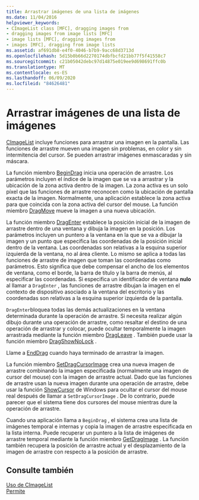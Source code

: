 ```yaml
---
title: Arrastrar imágenes de una lista de imágenes
ms.date: 11/04/2016
helpviewer_keywords:
- CImageList class [MFC], dragging images from
- dragging images from image lists [MFC]
- image lists [MFC], dragging images from
- images [MFC], dragging from image lists
ms.assetid: af691db8-e4f0-4046-b7b9-9acc68d3713d
ms.openlocfilehash: 5d15b0b66d2270174dbfbcfd21bb77f5f41558c7
ms.sourcegitcommit: c21b05042debc97d14875e019ee9d698691ffc0b
ms.translationtype: MT
ms.contentlocale: es-ES
ms.lasthandoff: 06/09/2020
ms.locfileid: "84626481"
---
```

# <a name="dragging-images-from-an-image-list"></a>Arrastrar imágenes de una lista de imágenes

[CImageList](reference/cimagelist-class.md) incluye funciones para arrastrar una imagen en la pantalla. Las funciones de arrastre mueven una imagen sin problemas, en color y sin intermitencia del cursor. Se pueden arrastrar imágenes enmascaradas y sin máscara.

La función miembro [BeginDrag](reference/cimagelist-class.md#begindrag) inicia una operación de arrastre. Los parámetros incluyen el índice de la imagen que se va a arrastrar y la ubicación de la zona activa dentro de la imagen. La zona activa es un solo píxel que las funciones de arrastre reconocen como la ubicación de pantalla exacta de la imagen. Normalmente, una aplicación establece la zona activa para que coincida con la zona activa del cursor del mouse. La función miembro [DragMove](reference/cimagelist-class.md#dragmove) mueve la imagen a una nueva ubicación.

La función miembro [DragEnter](reference/cimagelist-class.md#dragenter) establece la posición inicial de la imagen de arrastre dentro de una ventana y dibuja la imagen en la posición. Los parámetros incluyen un puntero a la ventana en la que se va a dibujar la imagen y un punto que especifica las coordenadas de la posición inicial dentro de la ventana. Las coordenadas son relativas a la esquina superior izquierda de la ventana, no al área cliente. Lo mismo se aplica a todas las funciones de arrastre de imagen que toman las coordenadas como parámetros. Esto significa que debe compensar el ancho de los elementos de ventana, como el borde, la barra de título y la barra de menús, al especificar las coordenadas. Si especifica un identificador de ventana **nulo** al llamar a `DragEnter` , las funciones de arrastre dibujan la imagen en el contexto de dispositivo asociado a la ventana del escritorio y las coordenadas son relativas a la esquina superior izquierda de la pantalla.

`DragEnter`bloquea todas las demás actualizaciones en la ventana determinada durante la operación de arrastre. Si necesita realizar algún dibujo durante una operación de arrastre, como resaltar el destino de una operación de arrastrar y colocar, puede ocultar temporalmente la imagen arrastrada mediante la función miembro [DragLeave](reference/cimagelist-class.md#dragleave) . También puede usar la función miembro [DragShowNoLock](reference/cimagelist-class.md#dragshownolock) .

Llame a [EndDrag](reference/cimagelist-class.md#enddrag) cuando haya terminado de arrastrar la imagen.

La función miembro [SetDragCursorImage](reference/cimagelist-class.md#setdragcursorimage) crea una nueva imagen de arrastre combinando la imagen especificada (normalmente una imagen de cursor del mouse) con la imagen de arrastre actual. Dado que las funciones de arrastre usan la nueva imagen durante una operación de arrastre, debe usar la función [ShowCursor](/windows/win32/api/winuser/nf-winuser-showcursor) de Windows para ocultar el cursor del mouse real después de llamar a `SetDragCursorImage` . De lo contrario, puede parecer que el sistema tiene dos cursores del mouse mientras dure la operación de arrastre.

Cuando una aplicación llama a `BeginDrag` , el sistema crea una lista de imágenes temporal e internas y copia la imagen de arrastre especificada en la lista interna. Puede recuperar un puntero a la lista de imágenes de arrastre temporal mediante la función miembro [GetDragImage](reference/cimagelist-class.md#getdragimage) . La función también recupera la posición de arrastre actual y el desplazamiento de la imagen de arrastre con respecto a la posición de arrastre.

## <a name="see-also"></a>Consulte también

[Uso de CImageList](using-cimagelist.md)<br/>
[Permite](controls-mfc.md)
